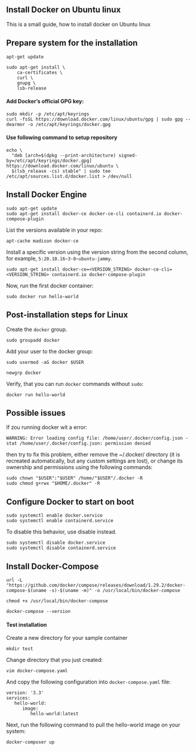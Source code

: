 ## Install Docker on Ubuntu linux
This is a small guide, how to install docker on Ubuntu linux

## Prepare system for the installation
```console
apt-get update

sudo apt-get install \
    ca-certificates \
    curl \
    gnupg \
    lsb-release
```
#### Add Docker’s official GPG key:
```console
sudo mkdir -p /etc/apt/keyrings
curl -fsSL https://download.docker.com/linux/ubuntu/gpg | sudo gpg --dearmor -o /etc/apt/keyrings/docker.gpg
```
#### Use following command to setup repository
```console
echo \
  "deb [arch=$(dpkg --print-architecture) signed-by=/etc/apt/keyrings/docker.gpg] https://download.docker.com/linux/ubuntu \
  $(lsb_release -cs) stable" | sudo tee /etc/apt/sources.list.d/docker.list > /dev/null
```
## Install Docker Engine
```console
sudo apt-get update
sudo apt-get install docker-ce docker-ce-cli containerd.io docker-compose-plugin
```
List the versions available in your repo:
```console
apt-cache madison docker-ce
```
Install a specific version using the version string from the second column, for example, `5:20.10.16~3-0~ubuntu-jammy`.
```console
sudo apt-get install docker-ce=<VERSION_STRING> docker-ce-cli=<VERSION_STRING> containerd.io docker-compose-plugin
```
Now, run the first docker container:
```console
sudo docker run hello-world
```
## Post-installation steps for Linux
Create the `docker` group.
```console
sudo groupadd docker
```
Add your user to the docker group:
```console
sudo usermod -aG docker $USER

newgrp docker 
```
Verify, that you can run `docker` commands without `sudo`:
```console
docker run hello-world
```

## Possible issues
If zou running docker wit a error:

```console
WARNING: Error loading config file: /home/user/.docker/config.json -
stat /home/user/.docker/config.json: permission denied
```
then try to fix this problem, either remove the ~/.docker/ directory (it is recreated automatically, but any custom settings are lost), or change its ownership and permissions using the following commands:
```console
sudo chown "$USER":"$USER" /home/"$USER"/.docker -R
sudo chmod g+rwx "$HOME/.docker" -R
 ```
 
## Configure Docker to start on boot
```console
sudo systemctl enable docker.service
sudo systemctl enable containerd.service
```
To disable this behavior, use disable instead.
```console
sudo systemctl disable docker.service
sudo systemctl disable containerd.service
```
## Install Docker-Compose
```console
url -L "https://github.com/docker/compose/releases/download/1.29.2/docker-compose-$(uname -s)-$(uname -m)" -o /usr/local/bin/docker-compose

chmod +x /usr/local/bin/docker-compose

docker-compose --version
```
#### Test installation
Create a new directory for your sample container
```console
mkdir test
```
Change directory that you just created:
```console
vim docker-compose.yaml
```
And copy the following configuration into `docker-compose.yaml` file:
```console
version: '3.3'
services:
   hello-world:
      image:
         hello-world:latest
```
Next, run the following command to pull the hello-world image on your system:
```console
docker-composer up
```

